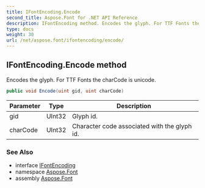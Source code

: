 ```yaml
---
title: IFontEncoding.Encode
second_title: Aspose.Font for .NET API Reference
description: IFontEncoding method. Encodes the glyph. For TTF Fonts the charCode is unicode
type: docs
weight: 30
url: /net/aspose.font/ifontencoding/encode/
---
```

## IFontEncoding.Encode method

Encodes the glyph. For TTF Fonts the charCode is unicode.

```csharp
public void Encode(uint gid, uint charCode)
```

| Parameter | Type | Description |
| --- | --- | --- |
| gid | UInt32 | Glyph id. |
| charCode | UInt32 | Character code associated with the glyph id. |

### See Also

* interface [IFontEncoding](../)
* namespace [Aspose.Font](../../ifontencoding/)
* assembly [Aspose.Font](../../../)


